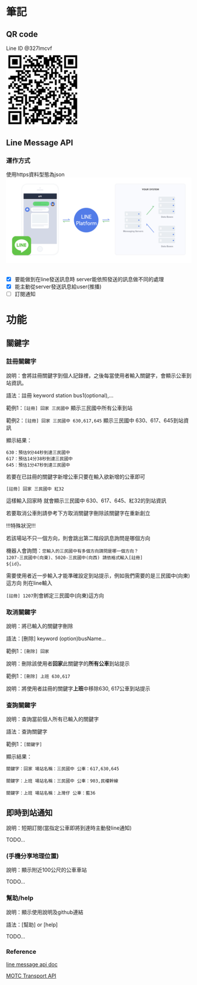 # 筆記

## QR code
Line ID @327lmcvf<br>
<img src="src/main/resources/static/img/QR_code.png" width="200">


## Line Message API
### 運作方式

使用https資料型態為json
<img src="src/main/resources/static/img/1.png">

## 
- [x] 要能做到在line發送訊息時 server能依照發送的訊息做不同的處理
- [x] 能主動從server發送訊息給user(推播)
- [ ] 訂閱通知

# 功能

## 關鍵字

### 註冊關鍵字

說明：會將註冊關鍵字到個人記錄裡，之後每當使用者輸入關鍵字，會顯示公車到站資訊。<br>

語法：註冊 keyword station bus1(optional),...<br>

範例1：<code>[註冊] 回家 三民國中</code> 顯示三民國中所有公車到站<br>

範例2：<code>[註冊] 回家 三民國中 630,617,645</code> 顯示三民國中 630、617、645到站資訊<br>

顯示結果：
```
630：預估9分44秒到達三民國中 
617：預估14分38秒到達三民國中 
645：預估1分47秒到達三民國中
```

若要在已註冊的關鍵字新增公車只要在輸入欲新增的公車即可<br>

<code>[註冊] 回家 三民國中 紅32</code><br>

這樣輸入回家時 就會顯示三民國中 630、617、645、紅32的到站資訊<br>

若要取消公車則請參考下方取消關鍵字刪除該關鍵字在重新創立

!!!特殊狀況!!!

若該場站不只一個方向，則會跳出第二階段訊息詢問是哪個方向

機器人會詢問：<code>您輸入的三民國中有多個方向請問是哪一個方向？ 1207-三民國中(向東)、5020-三民國中(向西) 請依格式輸入[註冊] ${id}。</code>

需要使用者近一步輸入才能準確設定到站提示，例如我們需要的是三民國中(向東)這方向
則在line輸入

<code>[註冊] 1207</code>則會綁定三民國中(向東)這方向

### 取消關鍵字

說明：將已輸入的關鍵字刪除

語法：[刪除] keyword (option)busName...

範例1：<code>[刪除] 回家</code>

說明：刪除該使用者**回家**此關鍵字的**所有公車**到站提示

範例1：<code>[刪除] 上班 630,617</code>

說明：將使用者註冊的關鍵字**上班**中移除630, 617公車到站提示

### 查詢關鍵字

說明：查詢當前個人所有已輸入的關鍵字

語法：查詢關鍵字

範例1：<code>[關鍵字]</code>

顯示結果：

```
關鍵字：回家 場站名稱：三民國中 公車：617,630,645

關鍵字：上班 場站名稱：三民國中 公車：903,民權幹線

關鍵字：上班 場站名稱：上灣仔 公車：藍36
```

## 即時到站通知

說明：短期訂閱(當指定公車即將到達時主動發line通知)

TODO...

### (手機分享地理位置)

說明：顯示附近100公尺的公車車站

TODO...

### 幫助/help

說明：顯示使用說明及github連結

語法：[幫助] or [help]

TODO...


### Reference

[line message api doc](https://developers.line.biz/en/reference/messaging-api/#messages)

[MOTC Transport API](https://ptx.transportdata.tw/MOTC/)

